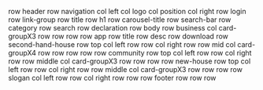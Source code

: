 row header
    row navigation
        col left
            col logo
            col position
        col right
            row login
            row link-group
    row title
        row h1
        row carousel-title
    row search-bar
        row category
        row search
    row declaration
row body
    row business
        col card-groupX3
            row 
            row
            row
    row app
        row title
        row desc
        row download
    row second-hand-house
        row top
            col left
                row
                row
            col right
                row
        row mid
            col card-groupX4
                row
                row
                row
                row
    row community
        row top 
            col left
                row
                row
            col right
                row
        row middle
            col card-groupX3
                row
                row
                row
    row new-house
        row top
            col left
                row
                row
            col right
                row
        row middle
            col card-groupX3
                row
                row
                row
    row slogan
        col left
            row
            row
        col right
            row
            row
row footer
    row
    row
    row